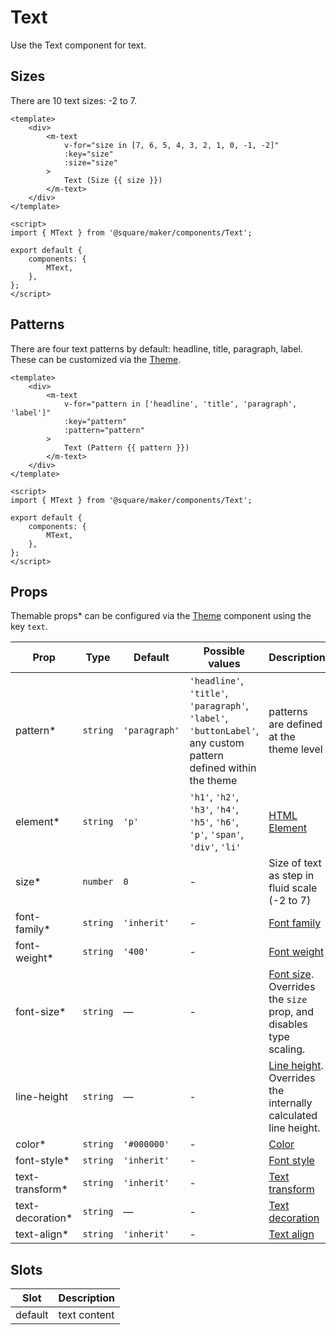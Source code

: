 # Text

Use the Text component for text.

## Sizes

There are 10 text sizes: -2 to 7.

```vue
<template>
	<div>
		<m-text
			v-for="size in [7, 6, 5, 4, 3, 2, 1, 0, -1, -2]"
			:key="size"
			:size="size"
		>
			Text (Size {{ size }})
		</m-text>
	</div>
</template>

<script>
import { MText } from '@square/maker/components/Text';

export default {
	components: {
		MText,
	},
};
</script>
```

## Patterns

There are four text patterns by default: headline, title, paragraph, label. These can be customized via the [Theme](#/Theme).

```vue
<template>
	<div>
		<m-text
			v-for="pattern in ['headline', 'title', 'paragraph', 'label']"
			:key="pattern"
			:pattern="pattern"
		>
			Text (Pattern {{ pattern }})
		</m-text>
	</div>
</template>

<script>
import { MText } from '@square/maker/components/Text';

export default {
	components: {
		MText,
	},
};
</script>
```

<!-- api-tables:start -->
## Props

Themable props* can be configured via the [Theme](#/Theme) component using the key `text`.

| Prop             | Type     | Default       | Possible values                                                                                                 | Description                                                                                                                    |
| ---------------- | -------- | ------------- | --------------------------------------------------------------------------------------------------------------- | ------------------------------------------------------------------------------------------------------------------------------ |
| pattern*         | `string` | `'paragraph'` | `'headline'`, `'title'`, `'paragraph'`, `'label'`, `'buttonLabel'`, any custom pattern defined within the theme | patterns are defined at the theme level                                                                                        |
| element*         | `string` | `'p'`         | `'h1'`, `'h2'`, `'h3'`, `'h4'`, `'h5'`, `'h6'`, `'p'`, `'span'`, `'div'`, `'li'`                                | [HTML Element](https://developer.mozilla.org/en-US/docs/Web/API/HTMLElement)                                                   |
| size*            | `number` | `0`           | -                                                                                                               | Size of text as step in fluid scale (-2 to 7)                                                                                  |
| font-family*     | `string` | `'inherit'`   | -                                                                                                               | [Font family](https://developer.mozilla.org/en-US/docs/Web/CSS/font-family)                                                    |
| font-weight*     | `string` | `'400'`       | -                                                                                                               | [Font weight](https://developer.mozilla.org/en-US/docs/Web/CSS/font-weight)                                                    |
| font-size*       | `string` | —             | -                                                                                                               | [Font size](https://developer.mozilla.org/en-US/docs/Web/CSS/font-size). Overrides the `size` prop, and disables type scaling. |
| line-height      | `string` | —             | -                                                                                                               | [Line height](https://developer.mozilla.org/en-US/docs/Web/CSS/line-height). Overrides the internally calculated line height.  |
| color*           | `string` | `'#000000'`   | -                                                                                                               | [Color](https://developer.mozilla.org/en-US/docs/Web/CSS/color)                                                                |
| font-style*      | `string` | `'inherit'`   | -                                                                                                               | [Font style](https://developer.mozilla.org/en-US/docs/Web/CSS/font-style)                                                      |
| text-transform*  | `string` | `'inherit'`   | -                                                                                                               | [Text transform](https://developer.mozilla.org/en-US/docs/Web/CSS/text-transform)                                              |
| text-decoration* | `string` | —             | -                                                                                                               | [Text decoration](https://developer.mozilla.org/en-US/docs/Web/CSS/text-decoration)                                            |
| text-align*      | `string` | `'inherit'`   | -                                                                                                               | [Text align](https://developer.mozilla.org/en-US/docs/Web/CSS/text-align)                                                      |


## Slots

| Slot    | Description  |
| ------- | ------------ |
| default | text content |
<!-- api-tables:end -->
